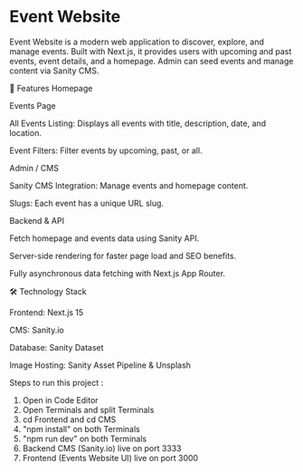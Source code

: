 # Event Website

Event Website is a modern web application to discover, explore, and manage events. Built with Next.js, it provides users with upcoming and past events, event details, and a homepage. Admin can seed events and manage content via Sanity CMS.

🚀 Features
Homepage

Events Page

All Events Listing: Displays all events with title, description, date, and location.

Event Filters: Filter events by upcoming, past, or all.

Admin / CMS

Sanity CMS Integration: Manage events and homepage content.

Slugs: Each event has a unique URL slug.

Backend & API

Fetch homepage and events data using Sanity API.

Server-side rendering for faster page load and SEO benefits.

Fully asynchronous data fetching with Next.js App Router.

🛠 Technology Stack

Frontend: Next.js 15

CMS: Sanity.io

Database: Sanity Dataset

Image Hosting: Sanity Asset Pipeline & Unsplash

Steps to run this project :
1. Open in Code Editor
2. Open Terminals and split Terminals
3. cd Frontend and cd CMS
4. "npm install" on both Terminals
5. "npm run dev" on both Terminals
6. Backend CMS (Sanity.io) live on port 3333
7. Frontend (Events Website UI) live on port 3000 
